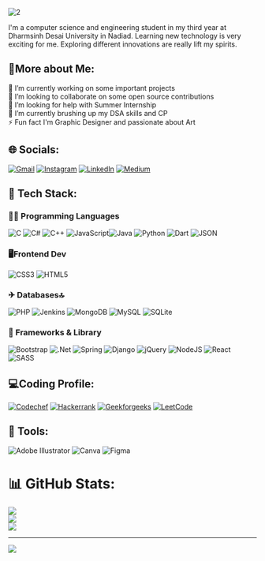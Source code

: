 ![2](https://user-images.githubusercontent.com/82773925/189501067-39a19033-4207-4792-8055-b7e66bda1167.png)

I'm a computer science and engineering student in my third year at Dharmsinh Desai University in Nadiad. Learning new technology is very exciting for me. Exploring different innovations are really lift my spirits.

## 💫More about Me:
🔭 I’m currently working on some important projects<br>👯 I’m looking to collaborate on some open source contributions<br>🤝 I’m looking for help with Summer Internship<br>🌱 I’m currently brushing up my DSA skills and CP <br>⚡ Fun fact I'm Graphic Designer and passionate about Art<br>


## 🌐 Socials:
[![Gmail](https://img.shields.io/badge/Gmail-D14836?style=for-the-badge&logo=gmail&logoColor=white)](mailto:parangirathod27@gmail.com)
[![Instagram](https://img.shields.io/badge/Instagram-%23E4405F.svg?logo=Instagram&logoColor=white)](https://instagram.com/parangi_27) [![LinkedIn](https://img.shields.io/badge/LinkedIn-%230077B5.svg?logo=linkedin&logoColor=white)](https://linkedin.com/in/parangirathod) [![Medium](https://img.shields.io/badge/Medium-12100E?logo=medium&logoColor=white)](https://medium.com/@ParangiRathod) 

## 🤙 Tech Stack:

### 👩‍💻 Programming Languages
![C](https://img.shields.io/badge/c-%2300599C.svg?style=flat-square&logo=c&logoColor=white) ![C#](https://img.shields.io/badge/c%23-%23239120.svg?style=flat-square&logo=c-sharp&logoColor=white) ![C++](https://img.shields.io/badge/c++-%2300599C.svg?style=flat-square&logo=c%2B%2B&logoColor=white) ![JavaScript](https://img.shields.io/badge/javascript-%23323330.svg?style=flat-square&logo=javascript&logoColor=%23F7DF1E)![Java](https://img.shields.io/badge/java-%23ED8B00.svg?style=flat-square&logo=java&logoColor=white) ![Python](https://img.shields.io/badge/Python-FFD43B?style=for-the-badge&logo=python&logoColor=blue) ![Dart](https://img.shields.io/badge/Dart-0175C2?style=for-the-badge&logo=dart&logoColor=white) ![JSON](https://img.shields.io/badge/json-5E5C5C?style=for-the-badge&logo=json&logoColor=white)

### 🖥Frontend Dev
![CSS3](https://img.shields.io/badge/css3-%231572B6.svg?style=flat-square&logo=css3&logoColor=white) ![HTML5](https://img.shields.io/badge/html5-%23E34F26.svg?style=flat-square&logo=html5&logoColor=white) 

### ✈ Databases🔝
![PHP](https://img.shields.io/badge/php-%23777BB4.svg?style=flat-square&logo=php&logoColor=white) ![Jenkins](https://img.shields.io/badge/jenkins-%232C5263.svg?style=flat-square&logo=jenkins&logoColor=white) ![MongoDB](https://img.shields.io/badge/MongoDB-%234ea94b.svg?style=flat-square&logo=mongodb&logoColor=white) ![MySQL](https://img.shields.io/badge/mysql-%2300f.svg?style=flat-square&logo=mysql&logoColor=white) ![SQLite](https://img.shields.io/badge/sqlite-%2307405e.svg?style=flat-square&logo=sqlite&logoColor=white)

### 🚀 Frameworks & Library
![Bootstrap](https://img.shields.io/badge/Bootstrap-563D7C?style=for-the-badge&logo=bootstrap&logoColor=white) ![.Net](https://img.shields.io/badge/.NET-5C2D91?style=flat-square&logo=.net&logoColor=white) ![Spring](https://img.shields.io/badge/spring-%236DB33F.svg?style=flat-square&logo=spring&logoColor=white) ![Django](https://img.shields.io/badge/django-%23092E20.svg?style=flat-square&logo=django&logoColor=white) ![jQuery](https://img.shields.io/badge/jquery-%230769AD.svg?style=flat-square&logo=jquery&logoColor=white) ![NodeJS](https://img.shields.io/badge/node.js-6DA55F?style=flat-square&logo=node.js&logoColor=white) ![React](https://img.shields.io/badge/react-%2320232a.svg?style=flat-square&logo=react&logoColor=%2361DAFB) ![SASS](https://img.shields.io/badge/SASS-hotpink.svg?style=flat-square&logo=SASS&logoColor=white) 

## 💻Coding Profile:
[![Codechef](https://img.shields.io/badge/Codechef-%23B92B27.svg?&style=for-the-badge&logo=Codechef&logoColor=white)](https://www.codechef.com/users/parangi_27)
[![Hackerrank](https://img.shields.io/badge/-Hackerrank-2EC866?style=for-the-badge&logo=HackerRank&logoColor=white)](https://www.hackerrank.com/parangirathod27) 
[![Geekforgeeks](https://img.shields.io/badge/GeeksforGeeks-298D46?style=for-the-badge&logo=geeksforgeeks&logoColor=white)](https://auth.geeksforgeeks.org/user/parangirathod27/practice)
[![LeetCode](https://img.shields.io/badge/-LeetCode-FFA116?style=for-the-badge&logo=LeetCode&logoColor=black)](https://leetcode.com/parangi27/)
## 🤘 Tools:
![Adobe Illustrator](https://img.shields.io/badge/adobeillustrator-%23FF9A00.svg?style=flat-square&logo=adobeillustrator&logoColor=white) ![Canva](https://img.shields.io/badge/Canva-%2300C4CC.svg?style=flat-square&logo=Canva&logoColor=white) ![Figma](https://img.shields.io/badge/figma-%23F24E1E.svg?style=flat-square&logo=figma&logoColor=white)


# 📊 GitHub Stats:
![](https://github-readme-stats.vercel.app/api?username=Parangi-27&theme=midnight-purple&hide_border=false&include_all_commits=false&count_private=false)<br/>
![](https://github-readme-streak-stats.herokuapp.com/?user=Parangi-27&theme=midnight-purple&hide_border=false)<br/>
![](https://github-readme-stats.vercel.app/api/top-langs/?username=Parangi-27&theme=midnight-purple&hide_border=false&include_all_commits=false&count_private=false&layout=compact)


---
[![](https://visitcount.itsvg.in/api?id=Parangi-27&icon=2&color=1)](https://visitcount.itsvg.in)

